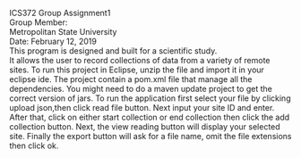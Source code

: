 
ICS372 Group Assignment1<br />
Group Member:<br />
Metropolitan State University<br />
Date: February 12, 2019<br />
This program is designed and built for a scientific study.<br />
It allows the user to record collections of data from a variety of remote sites.
To run this project in Eclipse, unzip the file and import it in your eclipse ide.
The project contain a pom.xml file that manage all the dependencies. You might need to do a maven update project to get the correct version of jars.
To run the application first select your file by clicking upload json,then click read file button. 
Next input your site ID and enter. 
After that, click on either start collection or end collection then click the add collection button.
Next, the view reading button will display your selected site. 
Finally the export button will ask for a file name, omit the file extensions then click ok.
